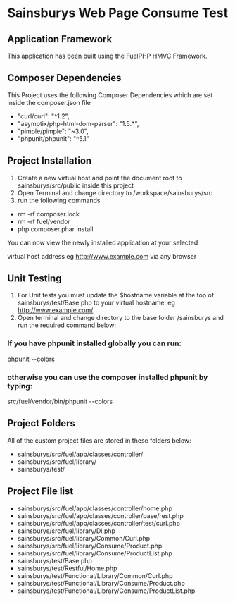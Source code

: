 # Sainsburys Web Page Consume Test

## Application Framework
This application has been built using the FuelPHP HMVC Framework.

## Composer Dependencies
This Project uses the following Composer Dependencies which are set inside the composer.json file

* "curl/curl": "^1.2",
* "asymptix/php-html-dom-parser": "1.5.*",
* "pimple/pimple": "~3.0",
* "phpunit/phpunit": "^5.1"

## Project Installation
1. Create a new virtual host and point the document root to sainsburys/src/public inside this project
2. Open Terminal and change directory to /workspace/sainsburys/src
3. run the following commands

* rm -rf composer.lock
* rm -rf fuel/vendor
* php composer.phar install

You can now view the newly installed application at your selected

virtual host address eg http://www.example.com via any browser

## Unit Testing
1. For Unit tests you must update the $hostname variable at the top of sainsburys/test/Base.php
to your virtual hostname. eg http://www.example.com/
2. Open terminal and change directory to the base folder /sainsburys and run the required command below:

### If you have phpunit installed globally you can run:

phpunit --colors

### otherwise you can use the composer installed phpunit by typing:

src/fuel/vendor/bin/phpunit --colors

## Project Folders
All of the custom project files are stored in these folders below:

* sainsburys/src/fuel/app/classes/controller/
* sainsburys/src/fuel/library/
* sainsburys/test/

## Project File list
* sainsburys/src/fuel/app/classes/controller/home.php
* sainsburys/src/fuel/app/classes/controller/base/rest.php
* sainsburys/src/fuel/app/classes/controller/test/curl.php
* sainsburys/src/fuel/library/Di.php
* sainsburys/src/fuel/library/Common/Curl.php
* sainsburys/src/fuel/library/Consume/Product.php
* sainsburys/src/fuel/library/Consume/ProductList.php
* sainsburys/test/Base.php
* sainsburys/test/Restful/Home.php
* sainsburys/test/Functional/Library/Common/Curl.php
* sainsburys/test/Functional/Library/Consume/Product.php
* sainsburys/test/Functional/Library/Consume/ProductList.php
